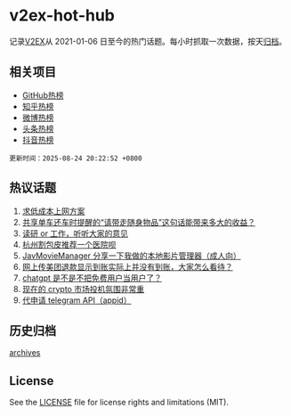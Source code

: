 # v2ex-hot-hub

 记录[V2EX](https://www.v2ex.com/)从 2021-01-06 日至今的热门话题。每小时抓取一次数据，按天[归档](archives)。
 
 ## 相关项目

- [GitHub热榜](https://github.com/lonnyzhang423/github-hot-hub)
- [知乎热榜](https://github.com/lonnyzhang423/zhihu-hot-hub)
- [微博热榜](https://github.com/lonnyzhang423/weibo-hot-hub)
- [头条热榜](https://github.com/lonnyzhang423/toutiao-hot-hub)
- [抖音热榜](https://github.com/lonnyzhang423/douyin-hot-hub)


 `更新时间：2025-08-24 20:22:52 +0800`

## 热议话题

1. [求低成本上网方案](https://www.v2ex.com/t/1154521)
1. [共享单车还车时提醒的“请带走随身物品”这句话能带来多大的收益？](https://www.v2ex.com/t/1154532)
1. [读研 or 工作，听听大家的意见](https://www.v2ex.com/t/1154503)
1. [杭州割包皮推荐一个医院呗](https://www.v2ex.com/t/1154537)
1. [JavMovieManager 分享一下我做的本地影片管理器（成人向）](https://www.v2ex.com/t/1154524)
1. [网上传美团退款显示到账实际上并没有到账，大家怎么看待？](https://www.v2ex.com/t/1154526)
1. [chatgpt 是不是不把免费用户当用户了？](https://www.v2ex.com/t/1154470)
1. [现在的 crypto 市场投机氛围非常重](https://www.v2ex.com/t/1154518)
1. [代申请 telegram API（appid）](https://www.v2ex.com/t/1154528)

## 历史归档

[archives](archives)

## License

See the [LICENSE](LICENSE) file for license rights and limitations (MIT).

